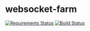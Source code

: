 # websocket-farm
[![Requirements Status](https://requires.io/github/bnidevs/websocket-farm/requirements.svg?branch=main)](https://requires.io/github/bnidevs/websocket-farm/requirements/?branch=main)
[![Build Status](https://travis-ci.com/bnidevs/websocket-farm.svg?branch=main)](https://travis-ci.com/bnidevs/websocket-farm)
